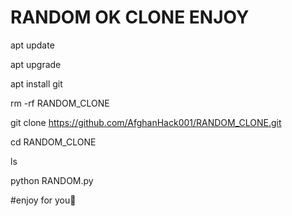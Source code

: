 # RANDOM OK CLONE ENJOY

apt update

apt upgrade

apt install git

rm -rf RANDOM_CLONE

git clone https://github.com/AfghanHack001/RANDOM_CLONE.git

cd RANDOM_CLONE

ls

python RANDOM.py


#enjoy for you🥰
